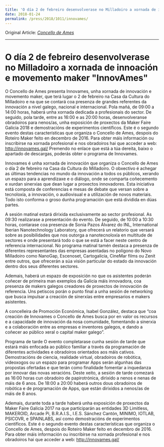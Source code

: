 ```yaml
---
title: 'O día 2 de febreiro desenvolverase no Milladoiro a xornada de innoación e movemento maker "InnovAmes" - Concello de Ames'
date: 2018-01-24
permalink: /press/2018/1011/innovames/
---
```


Original Article: [_Concello de Ames_](http://www.concellodeames.gal/nova.php?noticia=16155&idioma=es&sec=32)

---

# O día 2 de febreiro desenvolverase no Milladoiro a xornada de innoación e movemento maker "InnovAmes"

O Concello de Ames presenta Innovames, unha xornada de innovación e movemento maker, que terá lugar o 2 de febreiro na Casa da Cultura do Milladoiro e na que se contará coa presenza de grandes referentes da innovación a nivel galego, nacional e internacional. Pola mañá, de 09:00 a 14:00 horas, haberá unha xornada dedicada a profesionais do sector. De seguido, pola tarde, entre as 16:00 e as 20:00 horas, desenvolveranse obradoiros para nenos/as, unha exposición de proxectos da Maker Faire Galicia 2018 e demostracións de experimentos científicos. Este é o segundo evento destas características que organiza o Concello de Ames, despois do Roteiro Maker feito en decembro de 2016. Para obter máis información ou inscribirse na xornada profesional e nos obradoiros hai que acceder a web: http://innovames.gal/ Premendo no enlace que está a túa dereita, baixo o apartado de descargas, poderás obter o programa de Innovames.

Innovames é unha xornada de innovación que organiza o Concello de Ames o día 2 de febreiro na Casa da Cultura do Milladoiro. O obxectivo é achegar as últimas tendencias no mundo da innovación a todos os públicos, xerando un espazo para a aprendizaxe e o diálogo, onde se comparta coñecemento e xurdan sinerxias que dean lugar a proxectos innovadores. Esta iniciativa está composta de conferencias e mesas de debate que versan sobre a tecnoloxía, a innovación, o audiovisual e a utilización de novos materiais. Todo isto conforma o groso dunha programación que está dividida en dúas partes. 

A sesión matinal estará dirixida exclusivamente ao sector profesional. As 09:30 realizarase a presentación do evento. De seguido, de 10:00 a 10:30 horas, contarase coa presenza de Sonia Pazos Álvarez do INL, International Iberian Nanotechnology Laboratory, que ofrecerá un relatorio que versará sobre as posibilidades que nos outorga a nanotecnoloxía en multitude de sectores e onde presentará todo o que se está a facer neste centro de referencia internacional. No programa matinal tamén destaca a presenza de diferentes representantes das empresas asentadas no polígono do Novo Milladoiro como NanoGap, Escenoset, Cartogalicia, CineMar films ou Zenit entre outros, que ofrecerán a súa visión particular do estado da innovación dentro dos seus diferentes sectores. 

Ademais, haberá un espazo de exposición no que os asistentes poderán coñecer de primeira man exemplos da Galicia máis innovadora, coa presenza de makers galegos creadores de proxectos de innovación de referencia. Uns petiscos porán o punto final a unha sesión de networking que busca impulsar a creación de sinerxías entre empresarios e makers asistentes. 

A concelleira de Promoción Económica, Isabel González, destaca que “coa creación de Innovames o Concello de Ames busca por en valor os recursos e a capacidade de innovación da nosa comunidade, fomentando a sinerxia e a colaboración entre as empresas e inventores galegos, e dando a coñecer ao público xeral o capital maker galego”. 

Programa de tarde
O evento completarase cunha sesión de tarde que estará máis enfocada ao público familiar a través da programación de diferentes actividades e obradoiros orientados aos máis cativos. Demostracións de ciencia, realidade virtual, obradoiros de robótica, videoxogos ou un espazo para programar Apps serán algunhas das propostas ofertadas e que terán como finalidade fomentar a inquedanza por innovar das novas xeracións. Deste xeito, a sesión de tarde comezará as 16:00 horas cun obradoiro de papirotrónica, dirixido a nenos e nenas de máis de 6 anos. De 18:00 a 20:00 haberá outros dous obradoiros de robótica e de programación de Apps, que están dirixidos a nenos/as de máis de 8 anos. 

Ademais, durante toda a tarde haberá unha exposición de proxectos da Maker Faire Galicia 2017 na que participarán as entidades 3D Limitless, MAKEROID, Arcade Pi, B.R.A.I.S., I.E.S. Sánchez Cantón, MINIMO, IOTLAB, PSICOVR, e SPAINLABS, así como demostracións de experimentos científicos. Este é o segundo evento destas características que organiza o Concello de Ames, despois do Roteiro Maker feito en decembro de 2016. Para obter máis información ou inscribirse na xornada profesional e nos obradoiros hai que acceder a web: http://innovames.gal/ 